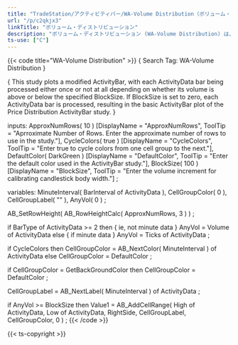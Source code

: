 ```yaml
---
title: "TradeStation/アクティビティバー/WA-Volume Distribution（ボリューム・ディストリビューション）"
url: "/p/c2qkjx3"
linkTitle: "ボリューム・ディストリビューション"
description: "ボリューム・ディストリビューション (WA-Volume Distribution) は、設定した出来高以上のバーに基づき、ボリュームディストリギューションを描画します。"
ts-use: ["C"]
---
```


{{< code title="WA-Volume Distribution" >}}
{ Search Tag: WA-Volume Distribution }

{
This study plots a modified ActivityBar, with each ActivityData bar being processed
either once or not at all depending on whether its volume is above or below the
specified BlockSize.  If BlockSize is set to zero, each ActivityData bar is
processed, resulting in the basic ActivityBar plot of the Price Distribution
ActivityBar study.
}

inputs:
	ApproxNumRows( 10 ) [DisplayName = "ApproxNumRows", ToolTip =
	 "Aprroximate Number of Rows.  Enter the approximate number of rows to use in the study."],
	CycleColors( true ) [DisplayName = "CycleColors", ToolTip =
	 "Enter true to cycle colors from one cell group to the next."],
	DefaultColor( DarkGreen ) [DisplayName = "DefaultColor", ToolTip =
	 "Enter the default color used in the ActivityBar study."],
	BlockSize( 100 ) [DisplayName = "BlockSize", ToolTip =
	 "Enter the volume increment for calibrating candlestick body width."] ;

variables:
	MinuteInterval( BarInterval of ActivityData ),
	CellGroupColor( 0 ),
	CellGroupLabel( "" ),
	AnyVol( 0 ) ;

AB_SetRowHeight( AB_RowHeightCalc( ApproxNumRows, 3 ) ) ;

if BarType of ActivityData >= 2 then { ie, not minute data }
	AnyVol = Volume of ActivityData
else { if minute data }
	AnyVol = Ticks of ActivityData ;

if CycleColors then
	CellGroupColor = AB_NextColor( MinuteInterval ) of ActivityData
else
	CellGroupColor = DefaultColor ;

if CellGroupColor = GetBackGroundColor then
	CellGroupColor = DefaultColor ;

CellGroupLabel = AB_NextLabel( MinuteInterval ) of ActivityData ;

if AnyVol >= BlockSize then
	Value1 = AB_AddCellRange( High of ActivityData, Low of ActivityData, RightSide,
	 CellGroupLabel, CellGroupColor, 0 ) ;
{{< /code >}}

{{< ts-copyright >}}
